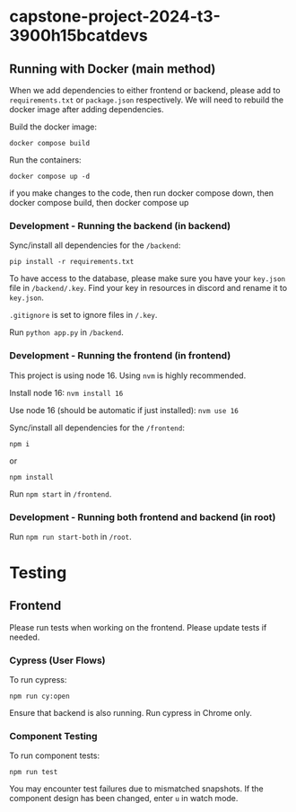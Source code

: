 # capstone-project-2024-t3-3900h15bcatdevs

## Running with Docker (main method)

When we add dependencies to either frontend or backend, please add to `requirements.txt` or `package.json` respectively. We will need to rebuild the docker image after adding dependencies.

Build the docker image:

```
docker compose build
```

Run the containers:

```
docker compose up -d 
```

if you make changes to the code, then run docker compose down, then docker compose build, then docker compose up


### Development - Running the backend (in backend)

Sync/install all dependencies for the `/backend`:

```
pip install -r requirements.txt
```

To have access to the database, please make sure you have your `key.json` file in `/backend/.key`. Find your key in resources in discord and rename it to `key.json`.

`.gitignore` is set to ignore files in `/.key`.

Run `python app.py` in `/backend`.

### Development - Running the frontend (in frontend)

This project is using node 16. Using `nvm` is highly recommended.

Install node 16:
`nvm install 16`

Use node 16 (should be automatic if just installed):
`nvm use 16`

Sync/install all dependencies for the `/frontend`:

```
npm i
```

or

```
npm install
```

Run `npm start` in `/frontend`.

### Development - Running both frontend and backend (in root)

Run `npm run start-both` in `/root`.

# Testing

## Frontend

Please run tests when working on the frontend. Please update tests if needed.

### Cypress (User Flows)

To run cypress:

```
npm run cy:open
```

Ensure that backend is also running. Run cypress in Chrome only.

### Component Testing

To run component tests:

```
npm run test
```

You may encounter test failures due to mismatched snapshots. If the component design has been changed, enter `u` in watch mode.
